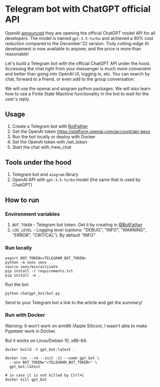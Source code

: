 # Telegram bot with ChatGPT official API
OpenAI [announced](https://openai.com/blog/introducing-chatgpt-and-whisper-apis) they are opening the official ChatGPT model API for all developers. 
The model is named `gpt-3.5-turbo` and achieved a 90% cost reduction compared to the December'22 version. Truly cutting-edge AI development is now available to anyone, and the price is more than reasonable! 

Let's build a Telegram bot with the official ChatGPT API under the hood. Accessing the chat right from your messenger is much more convenient and better than going into OpenAI UI, logging in, etc. You can search by chat, forward to a friend, or even add to the group conversation.

We will use the openai and aiogram python packages. We will also learn how to use a Finite State Machine functionality in the bot to wait for the user's reply.

## Usage

1. Create a Telegram bot with [BotFather](https://t.me/botfather)
2. Get the OpenAI token https://platform.openai.com/account/api-keys 
3. Run the bot locally or deploy with Docker
4. Set the OpenAI token with /set_token
5. Start the chat with /new_chat

## Tools under the hood

1. Telegram bot and `aiogram` library
2. OpenAI API with `gpt-3.5-turbo` model (the same that is used by ChatGPT)

## How to run

### Environment variables

1. `BOT_TOKEN` - Telegram bot token. Get it by creating in [@BotFather](https://t.me/BotFather)
2. `LOG_LEVEL` - Logging level (options: "DEBUG", "INFO", "WARNING", "ERROR", "CRITICAL"). By default "INFO"

### Run locally

```shell
export BOT_TOKEN=<TELEGRAM_BOT_TOKEN>
python -m venv venv
source venv/bin/activate
pip install -r requirements.txt
pip install -e .
```

Run the bot

```shell
python chatgpt_bot/bot.py
```

Send to your Telegram bot a link to the article and get the summary!

### Run with Docker

Warning: It won't work on arm86 (Apple Silicon), I wasn't able to make Pypeteer work in Docker.

But it works on Linux/Debian 10, x86-64.

```shell
docker build -t gpt_bot:latest .

docker run --rm --init -it --name gpt_bot \
  --env BOT_TOKEN="<TELEGRAM_BOT_TOKEN>" \
  gpt_bot:latest

# in case it is not killed by Ctrl+C
docker kill gpt_bot
```


